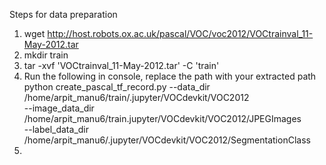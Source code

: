 Steps for data preparation

1. wget http://host.robots.ox.ac.uk/pascal/VOC/voc2012/VOCtrainval_11-May-2012.tar
2. mkdir train
3. tar -xvf 'VOCtrainval_11-May-2012.tar' -C 'train'
4. Run the following in console, replace the path with your extracted path python create_pascal_tf_record.py --data_dir /home/arpit_manu6/train/.jupyter/VOCdevkit/VOC2012 \
                                  --image_data_dir /home/arpit_manu6/train.jupyter/VOCdevkit/VOC2012/JPEGImages \
                                  --label_data_dir /home/arpit_manu6/.jupyter/VOCdevkit/VOC2012/SegmentationClass 
5.
